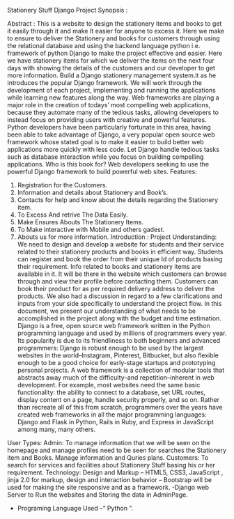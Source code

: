Stationery Stuff Django Project Synopsis :

Abstract :
This is a website to design the stationery items and books to get it easily through it and make It easier for anyone to excess it.
Here we make to ensure to deliver the Stationery and books for customers through using the relational database and using the backend language python i.e. framework of python Django to make the project effective and easier.
Here we have stationery items for which we deliver the items on the next four days with showing
the details of the customers and our developer to get more information.
Build a Django stationery management system.it as he introduces the popular Django framework. We will work through the development of each project, implementing and running the applications while learning new features along the way. Web frameworks are playing a major role in the creation of todays’ most compelling web applications, because they automate many of the tedious tasks, allowing developers to instead focus on providing users with creative and powerful features. Python developers have been particularly fortunate in this area, having been able to take advantage of Django, a very popular open source web framework whose stated goal is to make it easier to build better web applications more quickly with less code. Let Django handle tedious tasks such as database interaction while you focus on building compelling applications. Who is this book for? Web developers seeking to use the powerful Django framework to build powerful web sites.
Features:
1. Registration for the Customers.
2. Information and details about Stationery and Book’s.
3. Contacts for help and know about the details regarding the Stationery item.
4. To Excess And retrive The Data Easily.
5. Make Ensures Abouts The Stationery Items.
6. To Make interactive with Mobile and others gadest.
7. Abouts us for more information.
Introduction :
 Project Understanding:
We need to design and develop a website for students and their service related to their stationery products and books in efficient way. Students can register and book the order from their unique Id of products basing their requirement. Info related to books and stationery items are available in it. It will be there in the website which customers can browse through and view their profile before contacting them.
Customers can book their product for as per required delivery address to deliver the products.
 We also had a discussion in regard to a few clarifications and inputs from your side specifically to understand the project flow.
In this document, we present our understanding of what needs to be accomplished in the project along with the budget and time estimation.
Django is a free, open source web framework written in the Python programming language and used by millions of programmers every year. Its popularity is due to its friendliness to both beginners and advanced programmers: Django is robust enough to be used by the largest websites in the world–Instagram, Pinterest, Bitbucket, but also flexible enough to be a good choice for early-stage startups and prototyping personal projects.
A web framework is a collection of modular tools that abstracts away much of the difficulty–and repetition–inherent in web development. For example, most websites need the same basic functionality: the ability to connect to a database, set URL routes, display content on a page, handle security properly, and so on. Rather than recreate all of this from scratch, programmers over the years have created web frameworks in all the major programming languages: Django and Flask in Python, Rails in Ruby, and Express in JavaScript among many, many others.
 
 
User Types:
Admin: To manage information that we will be seen on the homepage and manage profiles need to be seen for searches the Stationery item and Books. Manage information and Quries plans.
Customers: To search for services and facilities about Stationery Stuff basing his or her requirement.
Technology:
Design and Markup
– HTML5, CSS3, JavaScript , jinja 2.0 for markup, design and interaction behavior – Bootstrap will be used for making the site responsive and as a framework. -Django web Server to Run the websites and Storing the data in AdminPage.
- Programing Language Used –“ Python “.
